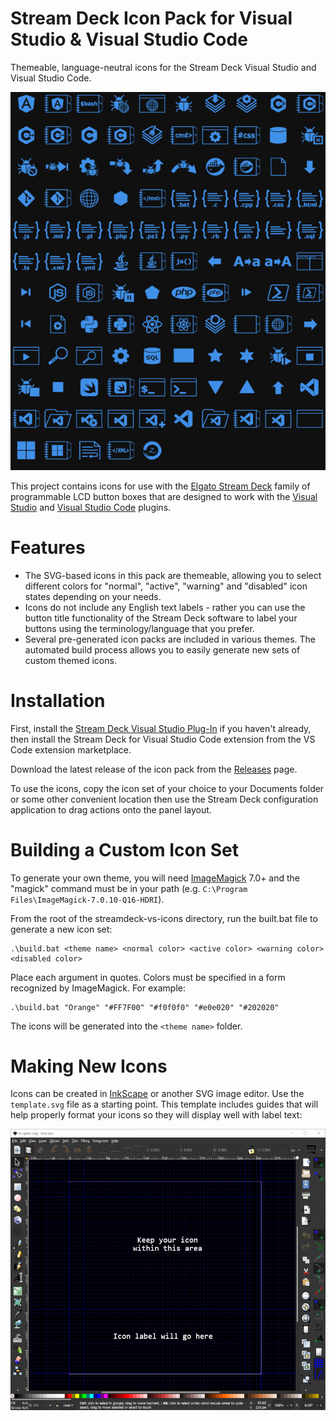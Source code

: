 Stream Deck Icon Pack for Visual Studio & Visual Studio Code
============================================================

Themeable, language-neutral icons for the Stream Deck Visual Studio and Visual Studio Code.

![icons](images/Blue.png)

This project contains icons for use with the [Elgato Stream Deck](https://www.elgato.com/en/gaming/stream-deck)
family of programmable LCD button boxes that are designed to work with the [Visual Studio](https://github.com/nicollasricas/streamdeckvs) and [Visual Studio Code](https://github.com/nicollasricas/streamdeckvsc) plugins.

# Features

* The SVG-based icons in this pack are themeable, allowing you to select different colors for "normal", "active", "warning" and "disabled" icon states depending on your needs.
* Icons do not include any English text labels - rather you can use the button title functionality of the Stream Deck software to label your buttons using the terminology/language that you prefer.
* Several pre-generated icon packs are included in various themes. The automated build process allows you to easily generate new sets of custom themed icons.

# Installation

First, install the [Stream Deck Visual Studio Plug-In](https://github.com/nicollasricas/streamdeckvs) if you haven't already, then install the Stream Deck for Visual Studio Code extension from the VS Code extension marketplace.

Download the latest release of the icon pack from the [Releases]() page.

To use the icons, copy the icon set of your choice to your Documents folder or some other convenient location then use the Stream Deck configuration application to drag actions onto the panel layout.

# Building a Custom Icon Set

To generate your own theme, you will need [ImageMagick](https://imagemagick.org/index.php) 7.0+ and the "magick" command must be in your path (e.g. `C:\Program Files\ImageMagick-7.0.10-Q16-HDRI`).

From the root of the streamdeck-vs-icons directory, run the built.bat file to generate a new icon set:

```
.\build.bat <theme name> <normal color> <active color> <warning color> <disabled color>
```

Place each argument in quotes. Colors must be specified in a form recognized by ImageMagick. For example:

```
.\build.bat "Orange" "#FF7F00" "#f0f0f0" "#e0e020" "#202020"
```

The icons will be generated into the `<theme name>` folder.

# Making New Icons

Icons can be created in [InkScape](https://inkscape.org/) or another SVG image editor. Use the `template.svg` file as a starting point. This template includes guides that will help properly format your icons so they will display well with label text:

![edit-template](images/edit-template.png)
